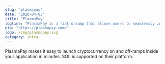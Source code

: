 ```yaml
---
slug: "plasmapay"
date: "2020-04-03"
title: "PlasmaPay"
logline: "PlasmaPay is a fiat onramp that allows users to seamlessly integrate cryprocurrency payments into their applications."
cta: "https://plasmapay.com/"
logo: /img/plasmapay.svg
category: infra
---
```


PlasmaPay makes it easy to launch cryptocurrency on and off-ramps inside your application in minutes. SOL is supported on their platform.
